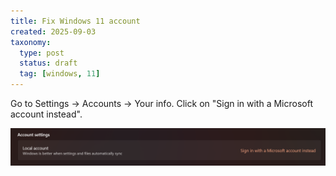 ```yaml
---
title: Fix Windows 11 account
created: 2025-09-03
taxonomy:
  type: post
  status: draft
  tag: [windows, 11]
---
```


Go to Settings &rarr; Accounts &rarr; Your info.
Click on "Sign in with a Microsoft account instead".

![Fix Windows 11 account](local-account.png)
